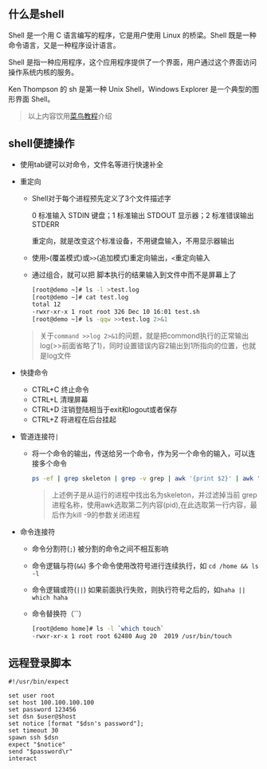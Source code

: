 ## 什么是shell

Shell 是一个用 C 语言编写的程序，它是用户使用 Linux 的桥梁。Shell 既是一种命令语言，又是一种程序设计语言。

Shell 是指一种应用程序，这个应用程序提供了一个界面，用户通过这个界面访问操作系统内核的服务。

Ken Thompson 的 sh 是第一种 Unix Shell，Windows Explorer 是一个典型的图形界面 Shell。

> 以上内容饮用[菜鸟教程](https://www.runoob.com/linux/linux-shell.html)介绍

## shell便捷操作

- 使用tab键可以对命令，文件名等进行快速补全

- 重定向

  - Shell对于每个进程预先定义了3个文件描述字

    0 标准输入 STDIN	键盘；1 标准输出 STDOUT	显示器；2 标准错误输出 STDERR

    重定向，就是改变这个标准设备，不用键盘输入，不用显示器输出

  - 使用`>`(覆盖模式)或`>>`(追加模式)重定向输出，`<`重定向输入

  - 通过组合，就可以把 脚本执行的结果输入到文件中而不是屏幕上了

    ```bash
    [root@demo ~]# ls -l >test.log
    [root@demo ~]# cat test.log 
    total 12
    -rwxr-xr-x 1 root root 326 Dec 10 16:01 test.sh
    [root@demo ~]# ls -qqw >>test.log 2>&1
    ```

  > 关于`command >>log 2>&1`的问题，就是把commond执行的正常输出log(>>前面省略了1)，同时设置错误内容2输出到1所指向的位置，也就是log文件

- 快捷命令

  - CTRL+C 终止命令
  - CTRL+L 清理屏幕
  - CTRL+D 注销登陆相当于exit和logout或者保存
  - CTRL+Z 将进程在后台挂起

- 管道连接符`|`

  - 将一个命令的输出，传送给另一个命令，作为另一个命令的输入，可以连接多个命令

    ```bash
    ps -ef | grep skeleton | grep -v grep | awk '{print $2}' | awk 'NR==1' | xargs kill -9
    ```

    > 上述例子是从运行的进程中找出名为skeleton，并过滤掉当前 grep进程名称，使用awk选取第二列内容(pid),在此选取第一行内容，最后作为kill -9的参数关闭进程

- 命令连接符

  - 命令分割符(`;`) 被分割的命令之间不相互影响

  - 命令逻辑与符(`&&`) 多个命令使用改符号进行连续执行，如 `cd /home && ls -l`

  - 命令逻辑或符(`||`) 如果前面执行失败，则执行符号之后的，如`haha || which haha`

  - 命令替换符（``）

    ```bash
    [root@demo home]# ls -l `which touch`
    -rwxr-xr-x 1 root root 62480 Aug 20  2019 /usr/bin/touch
    ```


## 远程登录脚本

```shell
#!/usr/bin/expect

set user root
set host 100.100.100.100
set password 123456
set dsn $user@$host
set notice [format "$dsn's password"];
set timeout 30
spawn ssh $dsn
expect "$notice"
send "$password\r"
interact
```

